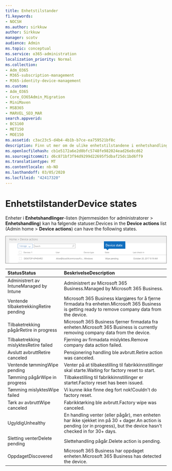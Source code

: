```yaml
---
title: Enhetstilstander
f1.keywords:
- NOCSH
ms.author: sirkkuw
author: Sirkkuw
manager: scotv
audience: Admin
ms.topic: conceptual
ms.service: o365-administration
localization_priority: Normal
ms.collection:
- Adm_O365
- M365-subscription-management
- M365-identity-device-management
ms.custom:
- Adm_O365
- Core_O365Admin_Migration
- MiniMaven
- MSB365
- MARVEL_SEO_MAR
search.appverid:
- BCS160
- MET150
- MOE150
ms.assetid: c3ac23c5-d4b4-4b1b-b7ce-ea759521bf8c
description: Finn ut mer om de ulike enhetstilstandene i enhetshandlinger-listen i administratorhjemme i Microsoft 365 Business.
ms.openlocfilehash: cb1e5172a6e2d0bfc5748fe982024ead26e8cd62
ms.sourcegitcommit: d6c871bf3f94d9299d22695f5dbaf25dc1bd6ff9
ms.translationtype: MT
ms.contentlocale: nb-NO
ms.lasthandoff: 03/05/2020
ms.locfileid: "42417320"
---
```

# <a name="device-states"></a><span data-ttu-id="4d12b-103">Enhetstilstander</span><span class="sxs-lookup"><span data-stu-id="4d12b-103">Device states</span></span>

<span data-ttu-id="4d12b-104">Enheter i **Enhetshandlinger**-listen (hjemmesiden for administratorer \> **Enhetshandling**) kan ha følgende statuser.</span><span class="sxs-lookup"><span data-stu-id="4d12b-104">Devices in the **Device actions** list (Admin home \> **Device actions**) can have the following states.</span></span>
  
![In the Device actions list, you can see the Devices states.](../media/a621c47e-45d9-4e1a-beb9-c03254d40c1d.png)
  
|<span data-ttu-id="4d12b-106">**Status**</span><span class="sxs-lookup"><span data-stu-id="4d12b-106">**Status**</span></span>|<span data-ttu-id="4d12b-107">**Beskrivelse**</span><span class="sxs-lookup"><span data-stu-id="4d12b-107">**Description**</span></span>|
|:-----|:-----|
|<span data-ttu-id="4d12b-108">Administrert av Intune</span><span class="sxs-lookup"><span data-stu-id="4d12b-108">Managed by Intune</span></span>  <br/> |<span data-ttu-id="4d12b-109">Administrert av Microsoft 365 Business.</span><span class="sxs-lookup"><span data-stu-id="4d12b-109">Managed by Microsoft 365 Business.</span></span>  <br/> |
|<span data-ttu-id="4d12b-110">Ventende tilbaketrekking</span><span class="sxs-lookup"><span data-stu-id="4d12b-110">Retire pending</span></span>  <br/> |<span data-ttu-id="4d12b-111">Microsoft 365 Business klargjøres for å fjerne firmadata fra enheten.</span><span class="sxs-lookup"><span data-stu-id="4d12b-111">Microsoft 365 Business is getting ready to remove company data from the device.</span></span>  <br/> |
|<span data-ttu-id="4d12b-112">Tilbaketrekking pågår</span><span class="sxs-lookup"><span data-stu-id="4d12b-112">Retire in progress</span></span>  <br/> |<span data-ttu-id="4d12b-113">Microsoft 365 Business fjerner firmadata fra enheten.</span><span class="sxs-lookup"><span data-stu-id="4d12b-113">Microsoft 365 Business is currently removing company data from the device.</span></span>  <br/> |
|<span data-ttu-id="4d12b-114">Tilbaketrekking mislyktes</span><span class="sxs-lookup"><span data-stu-id="4d12b-114">Retire failed</span></span>  <br/> | <span data-ttu-id="4d12b-115">Fjerning av firmadata mislyktes.</span><span class="sxs-lookup"><span data-stu-id="4d12b-115">Remove company data action failed.</span></span>  <br/> |
|<span data-ttu-id="4d12b-116">Avslutt avbrutt</span><span class="sxs-lookup"><span data-stu-id="4d12b-116">Retire canceled</span></span>  <br/> |<span data-ttu-id="4d12b-117">Pensjonering handling ble avbrutt.</span><span class="sxs-lookup"><span data-stu-id="4d12b-117">Retire action was canceled.</span></span>  <br/> |
|<span data-ttu-id="4d12b-118">Ventende tømming</span><span class="sxs-lookup"><span data-stu-id="4d12b-118">Wipe pending</span></span>  <br/> |<span data-ttu-id="4d12b-119">Venter på at tilbakestilling til fabrikkinnstillinger skal starte.</span><span class="sxs-lookup"><span data-stu-id="4d12b-119">Waiting for factory reset to start.</span></span>  <br/> |
|<span data-ttu-id="4d12b-120">Tømming pågår</span><span class="sxs-lookup"><span data-stu-id="4d12b-120">Wipe in progress</span></span>  <br/> |<span data-ttu-id="4d12b-121">Tilbakestilling til fabrikkinnstillinger er startet.</span><span class="sxs-lookup"><span data-stu-id="4d12b-121">Factory reset has been issued.</span></span>  <br/> |
|<span data-ttu-id="4d12b-122">Tømming mislyktes</span><span class="sxs-lookup"><span data-stu-id="4d12b-122">Wipe failed</span></span>  <br/> |<span data-ttu-id="4d12b-123">Vi kunne ikke finne deg fort nok!</span><span class="sxs-lookup"><span data-stu-id="4d12b-123">Couldn't do factory reset.</span></span>  <br/> |
|<span data-ttu-id="4d12b-124">Tørk av avbrutt</span><span class="sxs-lookup"><span data-stu-id="4d12b-124">Wipe canceled</span></span>  <br/> |<span data-ttu-id="4d12b-125">Fabrikktørking ble avbrutt.</span><span class="sxs-lookup"><span data-stu-id="4d12b-125">Factory wipe was canceled.</span></span>  <br/> |
|<span data-ttu-id="4d12b-126">Ugyldig</span><span class="sxs-lookup"><span data-stu-id="4d12b-126">Unhealthy</span></span>  <br/> |<span data-ttu-id="4d12b-127">En handling venter (eller pågår), men enheten har ikke sjekket inn på 30 + dager.</span><span class="sxs-lookup"><span data-stu-id="4d12b-127">An action is pending (or in progress), but the device hasn't checked in for 30+ days.</span></span>  <br/> |
|<span data-ttu-id="4d12b-128">Sletting venter</span><span class="sxs-lookup"><span data-stu-id="4d12b-128">Delete pending</span></span>  <br/> |<span data-ttu-id="4d12b-129">Slettehandling pågår.</span><span class="sxs-lookup"><span data-stu-id="4d12b-129">Delete action is pending.</span></span>  <br/> |
|<span data-ttu-id="4d12b-130">Oppdaget</span><span class="sxs-lookup"><span data-stu-id="4d12b-130">Discovered</span></span>  <br/> |<span data-ttu-id="4d12b-131">Microsoft 365 Business har oppdaget enheten.</span><span class="sxs-lookup"><span data-stu-id="4d12b-131">Microsoft 365 Business has detected the device.</span></span>  <br/> |
   
